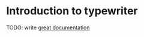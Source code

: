 # Introduction to typewriter

TODO: write [great documentation](http://jacobian.org/writing/what-to-write/)
